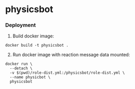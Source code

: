 # physicsbot

###  Deployment

1. Build docker image:

```
docker build -t physicsbot .
```

2. Run docker image with reaction message data mounted:

```
docker run \
  --detach \
  -v $(pwd)/role-dist.yml:/physicsbot/role-dist.yml \
  --name physicbot \
  physicsbot
```
